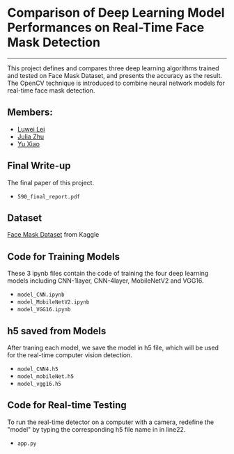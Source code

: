 # Comparison of Deep Learning Model Performances on Real-Time Face Mask Detection
------------------------------------------------------------------------------------

This project defines and compares three deep learning algorithms trained and tested on Face Mask Dataset, and presents the accuracy as the result. The OpenCV technique is introduced to combine neural network models for real-time face mask detection.

## Members:
  - [Luwei Lei](https://github.com/yyyyyokoko)
  - [Julia Zhu](https://github.com/Yihan-Julia-Zhu)
  - [Yu Xiao](https://github.com/YuniceXiao)

## Final Write-up
The final paper of this project.
  - `590_final_report.pdf`

## Dataset
[Face Mask Dataset](https://www.kaggle.com/ashishjangra27/face-mask-12k-images-dataset) from Kaggle

## Code for Training Models 
These 3 ipynb files contain the code of training the four deep learning models including  CNN-1layer, CNN-4layer, MobileNetV2 and VGG16.

  - `model_CNN.ipynb`
  - `model_MobileNetV2.ipynb`
  - `model_VGG16.ipynb`
  

## h5 saved from Models
After traning each model, we save the model in h5 file, which will be used for the real-time computer vision detection.
  - `model_CNN4.h5`
  - `model_mobileNet.h5`
  - `model_vgg16.h5`

## Code for Real-time Testing
To run the real-time detector on a computer with a camera, redefine the "model" by typing the corresponding h5 file name in in line22.
  - `app.py`


